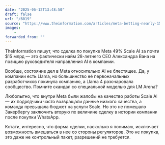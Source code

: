 ```yaml
---
date: "2025-06-12T13:48:50"
draft: false
url: "/6019"
source: "https://www.theinformation.com/articles/meta-betting-nearly-15-billion-alexandr-wang?rc=ukjmk2"
images:
    -
forwarded_from: ""
---
```


TheInformation пишут, что сделка по покупке Meta 49% Scale AI за почти $15 млрд — это фактически найм 28-летнего CEO Александра Вана на позицию руководителя направления AI в компании.

Вообще, состояние дел в Meta относительно AI не блестящее. Да, у компании есть Llama, но большинство её первоначальных разработчиков покинула компанию, а Llama 4 разочаровала сообщество. Помните скандал со специальной моделью для LM Arena?

Любопытно, что внутри Meta были жалобы на качество работы Scale AI — их подрядчики часто возвращали данные низкого качества, а команда превышала бюджет на услуги Scale. Но это не помешало Закербергу заключить вторую по величине сделку в истории компании после покупки WhatsApp.

Кстати, интересно, что форма сделки, насколько я понимаю, исключает возможность вмешаться в нее со стороны регуляторов. Это не покупка, это даже не контрольный пакет, разрешений не требуется.
